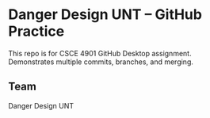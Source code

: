 # Danger Design UNT – GitHub Practice

This repo is for CSCE 4901 GitHub Desktop assignment.  
Demonstrates multiple commits, branches, and merging.

## Team
Danger Design UNT
